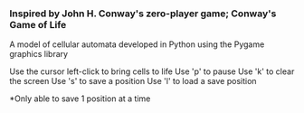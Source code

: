 ### Inspired by John H. Conway's zero-player game; Conway's Game of Life ###

A model of cellular automata developed in Python using the Pygame graphics library

Use the cursor left-click to bring cells to life
Use 'p' to pause
Use 'k' to clear the screen
Use 's' to save a position
Use 'l' to load a save position

*Only able to save 1 position at a time
